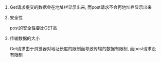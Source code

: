 1. Get请求提交的数据会在地址栏显示出来, 而post请求不会再地址栏显示出来

2. 安全性

   post的安全性要比GET高

3. 传输数据的大小

   Get请求由于浏览器对地址长度的限制而导致传输的数据有限制, 而post请求没有限制